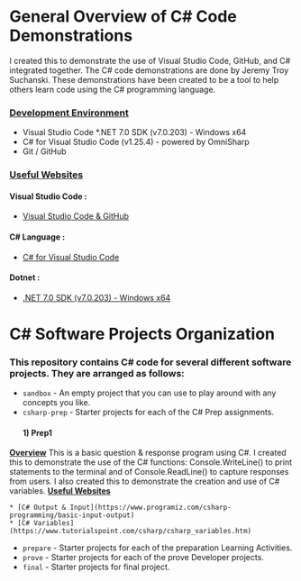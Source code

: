 # General Overview of C# Code Demonstrations
I created this to demonstrate the use of Visual Studio Code, GitHub, and C# integrated together. The C# code demonstrations are done by Jeremy Troy Suchanski. These demonstrations have been created to be a tool to help others learn code using the C# programming language.
### <ins> Development Environment </ins>

* Visual Studio Code
*.NET 7.0 SDK (v7.0.203) - Windows x64
* C# for Visual Studio Code (v1.25.4) - powered by OmniSharp
* Git / GitHub

### <ins> Useful Websites </ins>
#### Visual Studio Code :
* [Visual Studio Code & GitHub](https://code.visualstudio.com/docs/sourcecontrol/overview)
#### C# Language :
* [C# for Visual Studio Code](https://marketplace.visualstudio.com/items?itemName=ms-dotnettools.csharp)
#### Dotnet : 
* [.NET 7.0 SDK (v7.0.203) - Windows x64](https://dotnet.microsoft.com/en-us/download/dotnet/thank-you/sdk-7.0.203-windows-x64-installer?journey=vs-code)

# C# Software Projects Organization
### This repository contains C# code for several different software projects. They are arranged as follows:

* `sandbox` - An empty project that you can use to play around with any concepts you like. <br>
* `csharp-prep` - Starter projects for each of the C# Prep assignments. <br>
#### <ul>1) Prep1
<ins><b>Overview</b></ins></ul>
This is a basic question & response program using C#. I created this to demonstrate the use of the C# functions: Console.WriteLine() to print statements to the terminal and of Console.ReadLine() to capture responses from users. I also created this to demonstrate the creation and use of C# variables. </ul>
<ins><b>Useful Websites</b></ins></ul>

    * [C# Output & Input](https://www.programiz.com/csharp-programming/basic-input-output)
    * [C# Variables](https://www.tutorialspoint.com/csharp/csharp_variables.htm)
* `prepare` - Starter projects for each of the preparation Learning Activities.
* `prove` - Starter projects for each of the prove Developer projects.
* `final` - Starter projects for final project.
